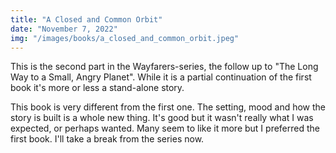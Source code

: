```yaml
---
title: "A Closed and Common Orbit"
date: "November 7, 2022"
img: "/images/books/a_closed_and_common_orbit.jpeg"
---
```


This is the second part in the Wayfarers-series, the follow up to "The Long Way
to a Small, Angry Planet". While it is a partial continuation of the first book it's more or
less a stand-alone story.

This book is very different from the first one. The setting, mood and how
the story is built is a whole new thing. It's good but it wasn't really what I
was expected, or perhaps wanted. Many seem to like it more but I preferred the first
book. I'll take a break from the series now.